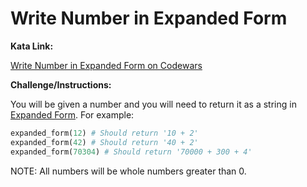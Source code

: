 # Write Number in Expanded Form

**Kata Link:** 

[Write Number in Expanded Form on Codewars](https://www.codewars.com/kata/5842df8ccbd22792a4000245/train/python)

**Challenge/Instructions:**

You will be given a number and you will need to return it as a string in [Expanded Form](https://www.mathsisfun.com/definitions/expanded-notation.html). For example:

```python
expanded_form(12) # Should return '10 + 2'
expanded_form(42) # Should return '40 + 2'
expanded_form(70304) # Should return '70000 + 300 + 4'
```

NOTE: All numbers will be whole numbers greater than 0.